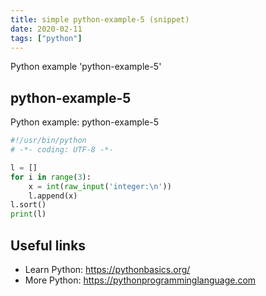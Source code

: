 ```yaml
---
title: simple python-example-5 (snippet)
date: 2020-02-11
tags: ["python"]
---
```

Python example 'python-example-5'


## python-example-5

Python example: python-example-5

```python
#!/usr/bin/python
# -*- coding: UTF-8 -*-

l = []
for i in range(3):
    x = int(raw_input('integer:\n'))
    l.append(x)
l.sort()
print(l)


```

## Useful links

- Learn Python: https://pythonbasics.org/
- More Python: https://pythonprogramminglanguage.com
